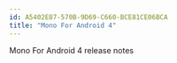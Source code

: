 ```yaml
---
id: A5402E87-570B-9D69-C660-BCE81CE06BCA
title: "Mono For Android 4"
---
```


Mono For Android 4 release notes
